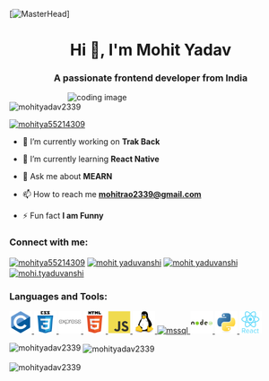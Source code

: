 [![MasterHead](https://1.bp.blogspot.com/-7A4WynwLsMw/XbBpCXG8fHI/AAAAAAAAMt4/uOa1bpLskYgrwGbllhSu2SDj_Mig8SXJQCLcBGAsYHQ/s1600/2000_600px.gif)]
<h1 align="center">Hi 👋, I'm Mohit Yadav</h1>
<h3 align="center">A passionate frontend developer from India</h3>
<img align="right" width="400" src="https://media.tenor.com/Aw2-4sShkCUAAAAd/coding.gif" alt="coding image">

<p align="left"> <img src="https://komarev.com/ghpvc/?username=mohityadav2339&label=Profile%20views&color=0e75b6&style=flat" alt="mohityadav2339" /> </p>

<p align="left"> <a href="https://twitter.com/mohitya55214309" target="blank"><img src="https://img.shields.io/twitter/follow/mohitya55214309?logo=twitter&style=for-the-badge" alt="mohitya55214309" /></a> </p>

- 🔭 I’m currently working on **Trak Back**

- 🌱 I’m currently learning **React Native**

- 💬 Ask me about **MEARN**

- 📫 How to reach me **mohitrao2339@gmail.com**

- ⚡ Fun fact **I am Funny**

<h3 align="left">Connect with me:</h3>
<p align="left">
<a href="https://twitter.com/mohitya55214309" target="blank"><img align="center" src="https://raw.githubusercontent.com/rahuldkjain/github-profile-readme-generator/master/src/images/icons/Social/twitter.svg" alt="mohitya55214309" height="30" width="40" /></a>
<a href="https://linkedin.com/in/mohit yaduvanshi" target="blank"><img align="center" src="https://raw.githubusercontent.com/rahuldkjain/github-profile-readme-generator/master/src/images/icons/Social/linked-in-alt.svg" alt="mohit yaduvanshi" height="30" width="40" /></a>
<a href="https://fb.com/mohit yaduvanshi" target="blank"><img align="center" src="https://raw.githubusercontent.com/rahuldkjain/github-profile-readme-generator/master/src/images/icons/Social/facebook.svg" alt="mohit yaduvanshi" height="30" width="40" /></a>
<a href="https://instagram.com/mohi.tyaduvanshi" target="blank"><img align="center" src="https://raw.githubusercontent.com/rahuldkjain/github-profile-readme-generator/master/src/images/icons/Social/instagram.svg" alt="mohi.tyaduvanshi" height="30" width="40" /></a>
</p>

<h3 align="left">Languages and Tools:</h3>
<p align="left"> <a href="https://www.cprogramming.com/" target="_blank" rel="noreferrer"> <img src="https://raw.githubusercontent.com/devicons/devicon/master/icons/c/c-original.svg" alt="c" width="40" height="40"/> </a> <a href="https://www.w3schools.com/css/" target="_blank" rel="noreferrer"> <img src="https://raw.githubusercontent.com/devicons/devicon/master/icons/css3/css3-original-wordmark.svg" alt="css3" width="40" height="40"/> </a> <a href="https://expressjs.com" target="_blank" rel="noreferrer"> <img src="https://raw.githubusercontent.com/devicons/devicon/master/icons/express/express-original-wordmark.svg" alt="express" width="40" height="40"/> </a> <a href="https://www.w3.org/html/" target="_blank" rel="noreferrer"> <img src="https://raw.githubusercontent.com/devicons/devicon/master/icons/html5/html5-original-wordmark.svg" alt="html5" width="40" height="40"/> </a> <a href="https://developer.mozilla.org/en-US/docs/Web/JavaScript" target="_blank" rel="noreferrer"> <img src="https://raw.githubusercontent.com/devicons/devicon/master/icons/javascript/javascript-original.svg" alt="javascript" width="40" height="40"/> </a> <a href="https://www.linux.org/" target="_blank" rel="noreferrer"> <img src="https://raw.githubusercontent.com/devicons/devicon/master/icons/linux/linux-original.svg" alt="linux" width="40" height="40"/> </a> <a href="https://www.microsoft.com/en-us/sql-server" target="_blank" rel="noreferrer"> <img src="https://www.svgrepo.com/show/303229/microsoft-sql-server-logo.svg" alt="mssql" width="40" height="40"/> </a> <a href="https://nodejs.org" target="_blank" rel="noreferrer"> <img src="https://raw.githubusercontent.com/devicons/devicon/master/icons/nodejs/nodejs-original-wordmark.svg" alt="nodejs" width="40" height="40"/> </a> <a href="https://www.python.org" target="_blank" rel="noreferrer"> <img src="https://raw.githubusercontent.com/devicons/devicon/master/icons/python/python-original.svg" alt="python" width="40" height="40"/> </a> <a href="https://reactjs.org/" target="_blank" rel="noreferrer"> <img src="https://raw.githubusercontent.com/devicons/devicon/master/icons/react/react-original-wordmark.svg" alt="react" width="40" height="40"/> </a> </p>

<p><img align="left" src="https://github-readme-stats.vercel.app/api/top-langs?username=mohityadav2339&show_icons=true&locale=en&layout=compact" alt="mohityadav2339" /></p>

<p>&nbsp;<img align="center" src="https://github-readme-stats.vercel.app/api?username=mohityadav2339&show_icons=true&locale=en" alt="mohityadav2339" /></p>

<p><img align="center" src="https://github-readme-streak-stats.herokuapp.com/?user=mohityadav2339&" alt="mohityadav2339" /></p>
